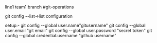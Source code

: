 line1
team1 branch
#git-operations

git config --list=>list configuration

setup:-
git config --global user.name"gitusername"
git config --global user.email "git email"
git config --global user.password "secret token"
git config --global credential.username "github username"


